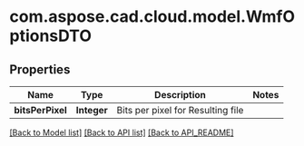 
# com.aspose.cad.cloud.model.WmfOptionsDTO

## Properties
Name | Type | Description | Notes
------------ | ------------- | ------------- | -------------
**bitsPerPixel** | **Integer** | Bits per pixel for Resulting file | 


[[Back to Model list]](API_README.md#documentation-for-models) [[Back to API list]](API_README.md#documentation-for-api-endpoints) [[Back to API_README]](API_README.md)

